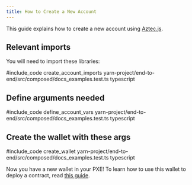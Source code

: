```yaml
---
title: How to Create a New Account
---
```


This guide explains how to create a new account using [Aztec.js](../main.md).

## Relevant imports

You will need to import these libraries:

#include_code create_account_imports yarn-project/end-to-end/src/composed/docs_examples.test.ts typescript

## Define arguments needed

#include_code define_account_vars yarn-project/end-to-end/src/composed/docs_examples.test.ts typescript

## Create the wallet with these args

#include_code create_wallet yarn-project/end-to-end/src/composed/docs_examples.test.ts typescript

Now you have a new wallet in your PXE! To learn how to use this wallet to deploy a contract, read [this guide](./deploy_contract.md).
